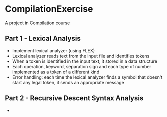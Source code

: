 # CompilationExercise

A project in Compilation course

## Part 1 - Lexical Analysis
- Implement lexical analyzer (using FLEX)
- Lexical analyzer reads text from the input file and identifies tokens
- When a token is identified in the input text, it stored in a data structure
- Each operation, keyword, separation sign and each type of number implemented as a token of a different kind
- Error handling: each time the lexical analyzer finds a symbol that doesn't start any legal token, it sends an appropriate message

## Part 2 - Recursive Descent Syntax Analysis
-
